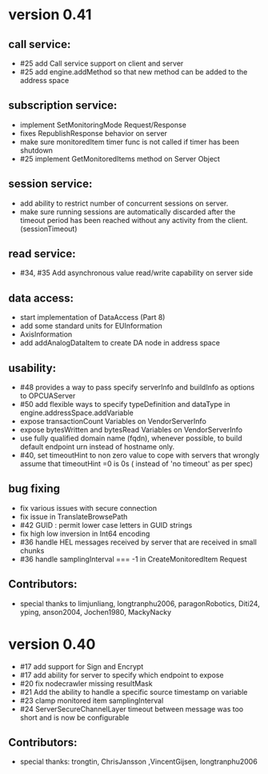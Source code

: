 
version 0.41
============

call service:
-------------

  - #25 add Call service support on client and server
  - #25 add engine.addMethod so that new method can be added to the address space

subscription service:
---------------------

  - implement SetMonitoringMode Request/Response
  - fixes RepublishResponse behavior on server
  - make sure monitoredItem timer func is not called if timer has been shutdown
  - #25 implement GetMonitoredItems method on Server Object

session service:
----------------

  - add ability to restrict number of concurrent sessions on server.
 -  make sure running sessions are automatically discarded after the timeout period has been reached without any activity from the client. (sessionTimeout)

read service:
-------------

  - #34, #35 Add asynchronous value read/write capability on server side

data access:
------------

  - start implementation of DataAccess (Part 8)
  - add some standard units for EUInformation
  - AxisInformation
  - add addAnalogDataItem to create DA node in address space

usability:
----------

  - #48  provides a way to pass specify serverInfo and buildInfo as options to OPCUAServer
  - #50 add flexible ways to specify typeDefinition and dataType in engine.addressSpace.addVariable
  - expose transactionCount Variables on VendorServerInfo
  - expose bytesWritten and bytesRead Variables on VendorServerInfo
  - use fully qualified domain name (fqdn), whenever possible, to build default endpoint urn instead of hostname only.
  - #40, set timeoutHint to non zero value to cope with servers that wrongly assume that timeoutHint =0 is 0s ( instead of 'no timeout' as per spec)

bug fixing
----------

  - fix various issues with secure connection
  - fix issue in TranslateBrowsePath
  - #42 GUID : permit lower case letters in GUID strings
  - fix high low inversion in Int64 encoding
  - #36 handle HEL messages received by server that are received in small chunks
  - #36 handle samplingInterval === -1 in CreateMonitoredItem Request


Contributors:
-------------

* special thanks to limjunliang, longtranphu2006, paragonRobotics, Diti24, yping, anson2004, Jochen1980, MackyNacky


version 0.40
============

  - #17 add support for Sign and Encrypt
  - #17 add ability for server to specify which endpoint to expose
  - #20 fix nodecrawler missing resultMask
  - #21 Add the ability to handle a specific source timestamp on variable
  - #23 clamp monitored item samplingInterval
  - #24 ServerSecureChannelLayer timeout between message was too short and is now be configurable

Contributors:
-------------

* special thanks: trongtin, ChrisJansson ,VincentGijsen, longtranphu2006
